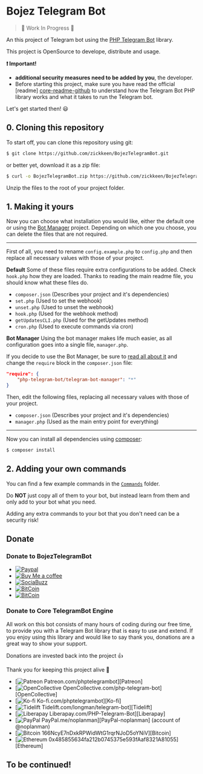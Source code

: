 # Bojez Telegram Bot

> :construction: Work In Progress :construction:

An this project of Telegram bot using the [PHP Telegram Bot][core-github] library.

This project is OpenSource to develope, distribute and usage. 

**:exclamation: Important!**
- **additional security measures need to be added by you**, the developer.
- Before starting this project, make sure you have read the official [readme] [core-readme-github] to understand how the Telegram Bot PHP library works and what it takes to run the Telegram bot.

Let's get started then! :smiley:

## 0. Cloning this repository

To start off, you can clone this repository using git:

```bash
$ git clone https://github.com/zickkeen/BojezTelegramBot.git
```

or better yet, download it as a zip file:

```bash
$ curl -o BojezTelegramBot.zip https://github.com/zickkeen/BojezTelegramBot/archive/master.zip
```

Unzip the files to the root of your project folder.

## 1. Making it yours

Now you can choose what installation you would like, either the default one or using the [Bot Manager][bot-manager-github] project.
Depending on which one you choose, you can delete the files that are not required.

---

First of all, you need to rename `config.example.php` to `config.php` and then replace all necessary values with those of your project.

**Default**
Some of these files require extra configurations to be added. Check `hook.php` how they are loaded.
Thanks to reading the main readme file, you should know what these files do.

- `composer.json` (Describes your project and it's dependencies)
- `set.php` (Used to set the webhook)
- `unset.php` (Used to unset the webhook)
- `hook.php` (Used for the webhook method)
- `getUpdatesCLI.php` (Used for the getUpdates method)
- `cron.php` (Used to execute commands via cron)

**Bot Manager**
Using the bot manager makes life much easier, as all configuration goes into a single file, `manager.php`.

If you decide to use the Bot Manager, be sure to [read all about it][bot-manager-readme-github] and change the `require` block in the `composer.json` file:
```json
"require": {
    "php-telegram-bot/telegram-bot-manager": "*"
}
```

Then, edit the following files, replacing all necessary values with those of your project.

- `composer.json` (Describes your project and it's dependencies)
- `manager.php` (Used as the main entry point for everything)

---

Now you can install all dependencies using [composer]:
```bash
$ composer install
```

## 2. Adding your own commands

You can find a few example commands in the [`Commands`](Commands) folder.

Do **NOT** just copy all of them to your bot, but instead learn from them and only add to your bot what you need.

Adding any extra commands to your bot that you don't need can be a security risk!

## Donate

### Donate to BojezTelegramBot
* [![Paypal](https://img.shields.io/badge/Paypal-zickkeen-blue)](paypal.me/donateZickkeen)
* [![Buy Me a coffee](https://img.shields.io/badge/BuyMeCofee-zickkeen-yellow)](buymeacoff.ee/zickkeen)
* [![SociaBuzz](https://img.shields.io/badge/SociaBuzz-zickkeen-green)](https://sociabuzz.com/zickkeen/tribe)
* [![BitCoin](https://img.shields.io/badge/btc-18xbSr5kmvxzpHEpJ43LAbXqdZ1XcmKQNf-green)](bitcoin:18xbSr5kmvxzpHEpJ43LAbXqdZ1XcmKQNf)
* [![BitCoin](https://img.shields.io/liberapay/gives/zickkeen?logo=zickkeen&style=social)](https://liberapay.com/zickkeen)

### Donate to Core TelegramBot Engine
All work on this bot consists of many hours of coding during our free time, to provide you with a Telegram Bot library that is easy to use and extend.
If you enjoy using this library and would like to say thank you, donations are a great way to show your support.

Donations are invested back into the project :+1:

Thank you for keeping this project alive :pray:

- [![Patreon](https://user-images.githubusercontent.com/9423417/59235980-a5fa6b80-8be3-11e9-8ae7-020bc4ae9baa.png) Patreon.com/phptelegrambot][Patreon]
- [![OpenCollective](https://user-images.githubusercontent.com/9423417/59235978-a561d500-8be3-11e9-89be-82ec54be1546.png) OpenCollective.com/php-telegram-bot][OpenCollective]
- [![Ko-fi](https://user-images.githubusercontent.com/9423417/59235976-a561d500-8be3-11e9-911d-b1908c3e6a33.png) Ko-fi.com/phptelegrambot][Ko-fi]
- [![Tidelift](https://user-images.githubusercontent.com/9423417/59235982-a6930200-8be3-11e9-8ac2-bfb6991d80c5.png) Tidelift.com/longman/telegram-bot][Tidelift]
- [![Liberapay](https://user-images.githubusercontent.com/9423417/59235977-a561d500-8be3-11e9-9d16-bc3b13d3ceba.png) Liberapay.com/PHP-Telegram-Bot][Liberapay]
- [![PayPal](https://user-images.githubusercontent.com/9423417/59235981-a5fa6b80-8be3-11e9-9761-15eb7a524cb0.png) PayPal.me/noplanman][PayPal-noplanman] (account of @noplanman)
- [![Bitcoin](https://user-images.githubusercontent.com/9423417/59235974-a4c93e80-8be3-11e9-9fde-260c821b6eae.png) 166NcyE7nDxkRPWidWtG1rqrNJoD5oYNiV][Bitcoin]
- [![Ethereum](https://user-images.githubusercontent.com/9423417/59235975-a4c93e80-8be3-11e9-8762-7a47c62c968d.png) 0x485855634fa212b0745375e593fAaf8321A81055][Ethereum]

## To be continued!

[core-github]: https://github.com/php-telegram-bot/core "php-telegram-bot/core"
[core-readme-github]: https://github.com/php-telegram-bot/core#readme "PHP Telegram Bot - README"
[bot-manager-github]: https://github.com/php-telegram-bot/telegram-bot-manager "php-telegram-bot/telegram-bot-manager"
[bot-manager-readme-github]: https://github.com/php-telegram-bot/telegram-bot-manager#readme "PHP Telegram Bot Manager - README"
[composer]: https://getcomposer.org/ "Composer"
